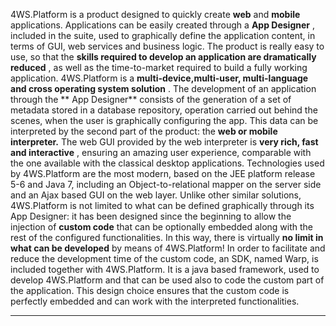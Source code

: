 4WS.Platform is a product designed to quickly create **web**  and **mobile**  applications. Applications can be easily created through a  **App Designer** , included in the suite, used to graphically define the application content, in terms of GUI, web services and business logic.
The product is really easy to use, so that the  **skills required to develop an application are dramatically reduced** , as well as the time-to-market required to build a fully working application.
4WS.Platform is a  **multi-device,multi-user, multi-language and cross operating system solution** .
The development of an application through the ** App Designer**  consists of the generation of a set of metadata stored in a database repository, operation carried out behind the scenes, when the user is graphically configuring the app. This data can be interpreted by the second part of the product: the  **web or mobile interpreter.** 
The web GUI provided by the web interpreter is  **very rich, fast and interactive** , ensuring an amazing user experience, comparable with the one available with the classical desktop applications.
Technologies used by 4WS.Platform are the most modern, based on the JEE platform release 5-6 and Java 7, including an Object-to-relational mapper on the server side and an Ajax based GUI on the web layer.
Unlike other similar solutions, 4WS.Platform is not limited to what can be defined graphically through its App Designer: it has been designed since the beginning to allow the injection of  **custom code**  that can be optionally embedded along with the rest of the configured functionalities. In this way, there is virtually  **no limit in what can be developed**  by means of 4WS.Platform!
In order to facilitate and reduce the development time of the custom code, an SDK, named Warp, is included together with 4WS.Platform. It is a java based framework, used to develop 4WS.Platform and that can be used also to code the custom part of the application. This design choice ensures that the custom code is perfectly embedded and can work with the interpreted functionalities.
                

---


